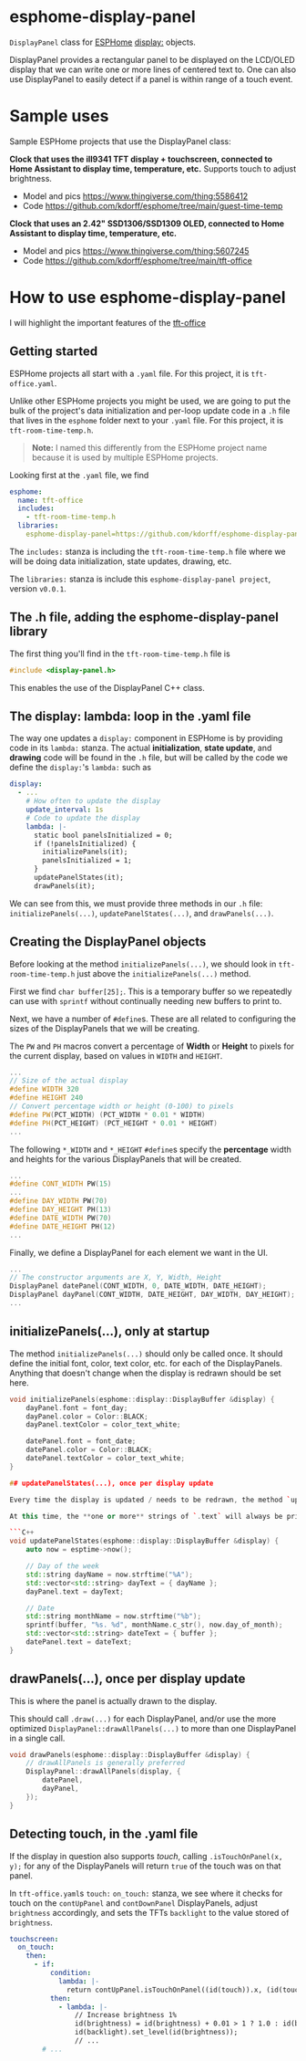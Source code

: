 # esphome-display-panel
`DisplayPanel` class for [ESPHome](https://esphome.io/) [display:](https://esphome.io/components/display/index.html) objects.

DisplayPanel provides a rectangular panel to be displayed on the LCD/OLED display that we can  write one or more lines of centered text to. One can also use DisplayPanel to easily detect if a panel is within range of a touch event.

# Sample uses

Sample ESPHome projects that use the DisplayPanel class:

**Clock that uses the ill9341 TFT display + touchscreen, connected to Home Assistant to display time, temperature, etc.**
Supports touch to adjust brightness.
* Model and pics https://www.thingiverse.com/thing:5586412
* Code https://github.com/kdorff/esphome/tree/main/guest-time-temp

**Clock that uses an 2.42" SSD1306/SSD1309 OLED, connected to Home Assistant to display time, temperature, etc.**
* Model and pics https://www.thingiverse.com/thing:5607245
* Code https://github.com/kdorff/esphome/tree/main/tft-office

# How to use esphome-display-panel

I will highlight the important features of the [tft-office](https://github.com/kdorff/esphome/tree/main/tft-office)

## Getting started

ESPHome projects all start with a `.yaml` file. For this project, it is `tft-office.yaml`.

Unlike other ESPHome projects you might be used, we are going to put the bulk of the project's data initialization and per-loop update code in a `.h` file that lives in the  `esphome` folder next to your `.yaml` file. For this project, it is `tft-room-time-temp.h`. 

> **Note:** I named this differently from the ESPHome project name because it is used by multiple ESPHome projects.

Looking first at the `.yaml` file, we find

```yaml
esphome:
  name: tft-office
  includes:
    - tft-room-time-temp.h
  libraries:
    esphome-display-panel=https://github.com/kdorff/esphome-display-panel.git#v0.0.1
```

The `includes:` stanza is including the `tft-room-time-temp.h` file where we will be doing data initialization, state updates, drawing, etc.

The `libraries:` stanza is include this `esphome-display-panel project`, version `v0.0.1`.

## The .h file, adding the esphome-display-panel library

The first thing you'll find in the `tft-room-time-temp.h` file is 

```C++
#include <display-panel.h>
```

This enables the use of the DisplayPanel C++ class.

## The display: lambda: loop in the .yaml file

The way one updates a `display:` component in ESPHome is by providing code in its `lambda:` stanza. The actual **initialization**, **state update**, and **drawing** code will be found in the `.h` file, but will be called by the code we define the `display:`'s `lambda:` such as

```yaml
display:
  - ...
    # How often to update the display
    update_interval: 1s
    # Code to update the display
    lambda: |-
      static bool panelsInitialized = 0;
      if (!panelsInitialized) {
        initializePanels(it);
        panelsInitialized = 1;
      }
      updatePanelStates(it);
      drawPanels(it);
```

We can see from this, we must provide three methods in our `.h` file: `initializePanels(...)`, `updatePanelStates(...)`, and `drawPanels(...)`.

## Creating the DisplayPanel objects

Before looking at the method `initializePanels(...)`, we should look in `tft-room-time-temp.h` just above the `initializePanels(...)` method.

First we find `char buffer[25];`. This is a temporary buffer so we repeatedly can use with `sprintf` without continually needing new buffers to print to.

Next, we have a number of `#define`s. These are all related to configuring the sizes of the DisplayPanels that we will be creating.

The `PW` and `PH` macros convert a percentage of **Width** or **Height** to pixels for the current display, based on values in `WIDTH` and `HEIGHT`.

```C++
...
// Size of the actual display
#define WIDTH 320
#define HEIGHT 240
// Convert percentage width or height (0-100) to pixels
#define PW(PCT_WIDTH) (PCT_WIDTH * 0.01 * WIDTH)
#define PH(PCT_HEIGHT) (PCT_HEIGHT * 0.01 * HEIGHT)
...
```

The following `*_WIDTH` and `*_HEIGHT` `#define`s specify the **percentage** width and heights for the various DisplayPanels that will be created.

```C++
...
#define CONT_WIDTH PW(15)
...
#define DAY_WIDTH PW(70)
#define DAY_HEIGHT PH(13)
#define DATE_WIDTH PW(70)
#define DATE_HEIGHT PH(12)
...
```

Finally, we define a DisplayPanel for each element we want in the UI. 

```C++
...
// The constructor arguments are X, Y, Width, Height
DisplayPanel datePanel(CONT_WIDTH, 0, DATE_WIDTH, DATE_HEIGHT);
DisplayPanel dayPanel(CONT_WIDTH, DATE_HEIGHT, DAY_WIDTH, DAY_HEIGHT);
...
```

## initializePanels(...), only at startup

The method `initializePanels(...)` should only be called once. It should define the initial font, color, text color, etc. for each of the DisplayPanels. Anything that doesn't change when the display is redrawn should be set here. 

```C++
void initializePanels(esphome::display::DisplayBuffer &display) {
    dayPanel.font = font_day;
    dayPanel.color = Color::BLACK;
    dayPanel.textColor = color_text_white;

    datePanel.font = font_date;
    datePanel.color = Color::BLACK;
    datePanel.textColor = color_text_white;
}

## updatePanelStates(...), once per display update

Every time the display is updated / needs to be redrawn, the method `updatePanelStates(...)` should be used to define any changes to the states of any DisplayPanels. If your program is a clock, it should update one of the DisplayPanels with the current time each time `updatePanelStates(...)` is called.

At this time, the **one or more** strings of `.text` will always be printed in the **center** of the DisplayPanel.

```C++
void updatePanelStates(esphome::display::DisplayBuffer &display) {
    auto now = esptime->now();

    // Day of the week
    std::string dayName = now.strftime("%A");
    std::vector<std::string> dayText = { dayName };
    dayPanel.text = dayText;

    // Date
    std::string monthName = now.strftime("%b");
    sprintf(buffer, "%s. %d", monthName.c_str(), now.day_of_month);
    std::vector<std::string> dateText = { buffer };
    datePanel.text = dateText;
}
```

## drawPanels(...), once per display update

This is where the panel is actually drawn to the display.

This should call `.draw(...)` for each DisplayPanel, and/or use the more optimized `DisplayPanel::drawAllPanels(...)` to more than one DisplayPanel in a single call.

```C++
void drawPanels(esphome::display::DisplayBuffer &display) {
    // drawAllPanels is generally preferred
    DisplayPanel::drawAllPanels(display, {
        datePanel,
        dayPanel,
    });
}
```

## Detecting touch, in the .yaml file

If the display in question also supports *touch*, calling `.isTouchOnPanel(x, y);` for any of the DisplayPanels will return `true` of the touch was on that panel.

In `tft-office.yaml`s `touch:` `on_touch:` stanza, we see where it checks for touch on the `contUpPanel` and `contDownPanel` DisplayPanels, adjust `brightness` accordingly, and sets the TFTs `backlight` to the value stored of `brightness`.

```yaml
touchscreen:
  on_touch:
    then:
      - if:
          condition:
            lambda: |-
              return contUpPanel.isTouchOnPanel((id(touch)).x, (id(touch)).y);
          then:
            - lambda: |-
                // Increase brightness 1%
                id(brightness) = id(brightness) + 0.01 > 1 ? 1.0 : id(brightness) + 0.01;
                id(backlight).set_level(id(brightness));
                // ...
        # ...
```
